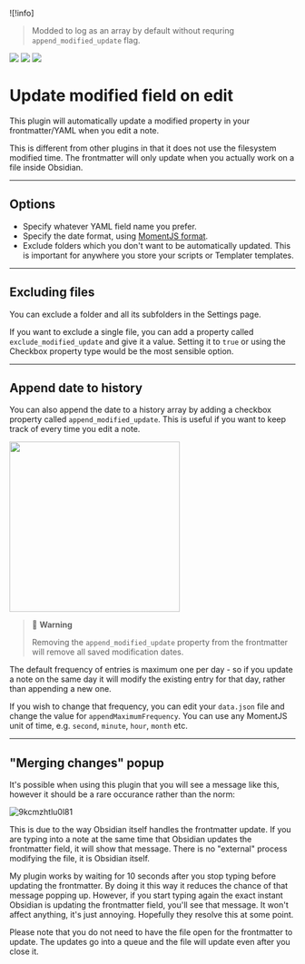 ![!info]
> Modded to log as an array by default without requring `append_modified_update` flag.

![](https://img.shields.io/github/license/alangrainger/obsidian-frontmatter-modified-date) ![](https://img.shields.io/github/v/release/alangrainger/obsidian-frontmatter-modified-date?style=flat-square) ![](https://img.shields.io/github/downloads/alangrainger/obsidian-frontmatter-modified-date/total)

# Update modified field on edit

This plugin will automatically update a modified property in your frontmatter/YAML when you edit a note.

This is different from other plugins in that it does not use the filesystem modified time. The frontmatter will only update when you actually work on a file inside Obsidian.

---

## Options

- Specify whatever YAML field name you prefer.
- Specify the date format, using [MomentJS format](https://momentjs.com/docs/#/displaying/format/).
- Exclude folders which you don't want to be automatically updated. This is important for anywhere you store your scripts or Templater templates.

---

## Excluding files

You can exclude a folder and all its subfolders in the Settings page.

If you want to exclude a single file, you can add a property called `exclude_modified_update` and give it a value. Setting it to `true` or using the Checkbox property type would be the most sensible option.

---

## Append date to history

You can also append the date to a history array by adding a checkbox property called `append_modified_update`. This is useful if you want to keep track of every time you edit a note.

<img src="https://github.com/alangrainger/obsidian-frontmatter-modified-date/assets/16197738/131aae77-28b0-4f6b-a573-b86eafe4bfe1" width="300">

> 🚩 **Warning** 
> 
> Removing the `append_modified_update` property from the frontmatter will remove all saved modification dates.

The default frequency of entries is maximum one per day - so if you update a note on the same day it will modify the existing entry for that day, rather than appending a new one.

If you wish to change that frequency, you can edit your `data.json` file and change the value for `appendMaximumFrequency`. You can use any MomentJS unit of time, e.g. `second`, `minute`, `hour`, `month` etc.

---

## "Merging changes" popup

It's possible when using this plugin that you will see a message like this, however it should be a rare occurance rather than the norm:

![9kcmzhtlu0l81](https://github.com/alangrainger/obsidian-frontmatter-modified-date/assets/16197738/841e085a-b681-4d5e-ae15-8657b77b048b)

This is due to the way Obsidian itself handles the frontmatter update. If you are typing into a note at the same time that Obsidian updates the frontmatter field, it will show that message. There is no "external" process modifying the file, it is Obsidian itself.

My plugin works by waiting for 10 seconds after you stop typing before updating the frontmatter. By doing it this way it reduces the chance of that message popping up. However, if you start typing again the exact instant Obsidian is updating the frontmatter field, you'll see that message. It won't affect anything, it's just annoying. Hopefully they resolve this at some point.

Please note that you do not need to have the file open for the frontmatter to update. The updates go into a queue and the file will update even after you close it.
